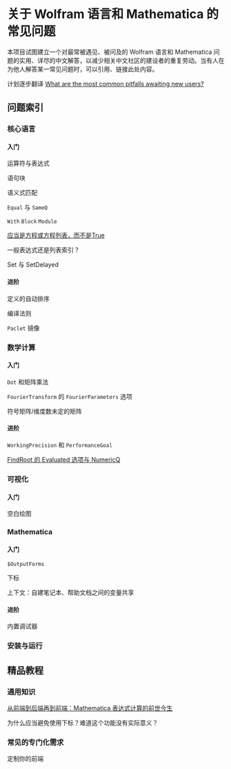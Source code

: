 # 关于 Wolfram 语言和 Mathematica 的常见问题

本项目试图建立一个对最常被遇见、被问及的 Wolfram 语言和 Mathematica 问题的实用、详尽的中文解答，以减少相关中文社区的建设者的重复劳动。当有人在为他人解答某一常见问题时，可以引用、链接此处内容。

计划逐步翻译 [What are the most common pitfalls awaiting new users?](https://mathematica.stackexchange.com/questions/18393/what-are-the-most-common-pitfalls-awaiting-new-users)

## 问题索引

### 核心语言

#### 入门

运算符与表达式

语句块

语义式匹配

`Equal` 与 `SameQ`

`With` `Block` `Module`

[应当是方程或方程列表，而不是True](FAQ/TrueFalseEquation.md)

一般表达式还是列表索引？

Set 与 SetDelayed

#### 进阶

定义的自动排序

编译法则

`Paclet` 镜像

### 数学计算

#### 入门

`Dot` 和矩阵乘法

`FourierTransform` 的 `FourierParameters` 选项

符号矩阵/维度数未定的矩阵

#### 进阶

`WorkingPrecision` 和 `PerformanceGoal`

[FindRoot 的 Evaluated 选项与 NumericQ](FAQ/NestedNumericalComputation.md)

### 可视化

#### 入门

空白绘图

### Mathematica

#### 入门

`$OutputForms`

下标

上下文：自建笔记本、帮助文档之间的变量共享

#### 进阶

内置调试器

### 安装与运行

## 精品教程

### 通用知识

[从前端到后端再到前端：Mathematica 表达式计算的前世今生](Tutorial/FrontEndAndKernel.md)

为什么应当避免使用下标？难道这个功能没有实际意义？

### 常见的专门化需求

定制你的前端